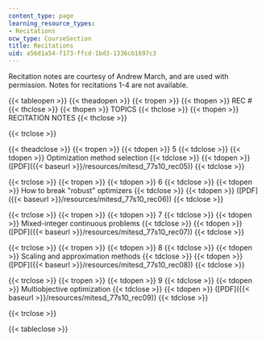 ```yaml
---
content_type: page
learning_resource_types:
- Recitations
ocw_type: CourseSection
title: Recitations
uid: a56d1a54-f173-ffcd-1bd3-1336cb1697c3
---
```


Recitation notes are courtesy of Andrew March, and are used with permission. Notes for recitations 1-4 are not available.

{{< tableopen >}}
{{< theadopen >}}
{{< tropen >}}
{{< thopen >}}
REC #
{{< thclose >}}
{{< thopen >}}
TOPICS
{{< thclose >}}
{{< thopen >}}
RECITATION NOTES
{{< thclose >}}

{{< trclose >}}

{{< theadclose >}}
{{< tropen >}}
{{< tdopen >}}
5
{{< tdclose >}}
{{< tdopen >}}
Optimization method selection
{{< tdclose >}}
{{< tdopen >}}
([PDF]({{< baseurl >}}/resources/mitesd_77s10_rec05))
{{< tdclose >}}

{{< trclose >}}
{{< tropen >}}
{{< tdopen >}}
6
{{< tdclose >}}
{{< tdopen >}}
How to break "robust" optimizers
{{< tdclose >}}
{{< tdopen >}}
([PDF]({{< baseurl >}}/resources/mitesd_77s10_rec06))
{{< tdclose >}}

{{< trclose >}}
{{< tropen >}}
{{< tdopen >}}
7
{{< tdclose >}}
{{< tdopen >}}
Mixed-integer continuous problems
{{< tdclose >}}
{{< tdopen >}}
([PDF]({{< baseurl >}}/resources/mitesd_77s10_rec07))
{{< tdclose >}}

{{< trclose >}}
{{< tropen >}}
{{< tdopen >}}
8
{{< tdclose >}}
{{< tdopen >}}
Scaling and approximation methods
{{< tdclose >}}
{{< tdopen >}}
([PDF]({{< baseurl >}}/resources/mitesd_77s10_rec08))
{{< tdclose >}}

{{< trclose >}}
{{< tropen >}}
{{< tdopen >}}
9
{{< tdclose >}}
{{< tdopen >}}
Multiobjective optimization
{{< tdclose >}}
{{< tdopen >}}
([PDF]({{< baseurl >}}/resources/mitesd_77s10_rec09))
{{< tdclose >}}

{{< trclose >}}

{{< tableclose >}}